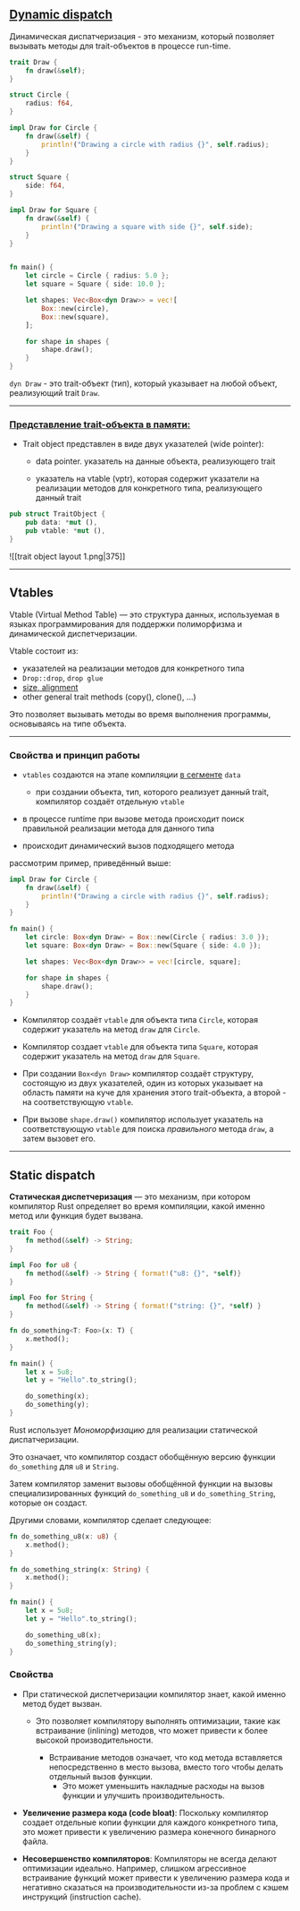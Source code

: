 ## [Dynamic dispatch](https://alschwalm.com/blog/static/2017/03/07/exploring-dynamic-dispatch-in-rust/)

Динамическая диспатчеризация - это механизм, который позволяет вызывать методы для trait-объектов в процессе run-time. 


``` Rust
trait Draw {
    fn draw(&self);
}

struct Circle {
    radius: f64,
}

impl Draw for Circle {
    fn draw(&self) {
        println!("Drawing a circle with radius {}", self.radius);
    }
}

struct Square {
    side: f64,
}

impl Draw for Square {
    fn draw(&self) {
        println!("Drawing a square with side {}", self.side);
    }
}


fn main() {
    let circle = Circle { radius: 5.0 };
    let square = Square { side: 10.0 };

    let shapes: Vec<Box<dyn Draw>> = vec![
        Box::new(circle),
        Box::new(square),
    ];

    for shape in shapes {
        shape.draw();
    }
}
```


`dyn Draw` - это trait-объект (тип), который указывает на любой объект, реализующий trait `Draw`.

---

### [Представление trait-объекта в памяти: ](https://alexeden.github.io/learning-rust/programming_rust/11_traits_and_generics.html#:~:text=In%20memory%2C%20a%20trait%20object,called%20a%20virtual%20table%20(vtable))


- Trait object представлен в виде двух указателей 
  (wide pointer):

	- data pointer. указатель на данные объекта, реализующего trait
		
	- указатель на vtable (vptr), которая содержит указатели на реализации методов для конкретного типа, реализующего данный trait
	
``` Rust
pub struct TraitObject {
	pub data: *mut (),
	pub vtable: *mut (),
}
```

![[trait object layout 1.png|375]]



---

## Vtables


Vtable (Virtual Method Table) — это структура данных, используемая в языках программирования для поддержки полиморфизма и динамической диспетчеризации. 


Vtable состоит из:
- указателей на реализации методов для конкретного типа
- `Drop::drop`, `drop glue`
- [size, alignment](https://stackoverflow.com/questions/52011247/why-do-trait-object-vtables-contain-size-and-alignment)
- other general trait methods (copy(), clone(), ...)

Это позволяет вызывать методы во время выполнения программы, основываясь на типе объекта.

---
### Свойства и принцип работы

- `vtables` создаются на этапе компиляции [в сегменте](https://alschwalm.com/blog/static/2017/01/24/reversing-c-virtual-functions-part-2-2/) `data`
	- при создании объекта, тип, которого реализует данный trait, компилятор создаёт отдельную `vtable`

- в процессе runtime при вызове метода происходит поиск правильной реализации метода для данного типа

- происходит динамический вызов подходящего метода


рассмотрим пример, приведённый выше:

``` Rust
impl Draw for Circle {
    fn draw(&self) {
        println!("Drawing a circle with radius {}", self.radius);
    }
}

fn main() {
    let circle: Box<dyn Draw> = Box::new(Circle { radius: 3.0 });
    let square: Box<dyn Draw> = Box::new(Square { side: 4.0 });

    let shapes: Vec<Box<dyn Draw>> = vec![circle, square];

    for shape in shapes {
        shape.draw();
    }
}
```


- Компилятор создаёт `vtable` для объекта типа `Circle`, которая содержит указатель на метод `draw` для `Circle`.

- Компилятор создает `vtable` для объекта типа `Square`, которая содержит указатель на метод `draw` для `Square`.

- При создании `Box<dyn Draw>` компилятор создаёт структуру, состоящую из двух указателей, один из которых указывает на область памяти на куче для хранения этого trait-объекта, а второй - на соответствующую `vtable`.

- При вызове `shape.draw()` компилятор использует указатель на соответствующую `vtable` для поиска *правильного* метода `draw`, а затем вызовет его. 


---

## Static dispatch

**Статическая диспетчеризация** — это механизм, при котором компилятор Rust определяет во время компиляции, какой именно метод или функция будет вызвана. 

``` Rust
trait Foo {
    fn method(&self) -> String;
}

impl Foo for u8 {
    fn method(&self) -> String { format!("u8: {}", *self)}
}

impl Foo for String {
    fn method(&self) -> String { format!("string: {}", *self) }
}

fn do_something<T: Foo>(x: T) {
    x.method();
}

fn main() {
    let x = 5u8;
    let y = "Hello".to_string();

    do_something(x);
    do_something(y);
}
```

Rust использует *Мономорфизацию* для реализации статической диспатчеризации.

Это означает, что компилятор создаст обобщённую версию функции `do_something` для `u8` и `String`.

Затем компилятор заменит вызовы обобщённой функции на вызовы специализированных функций `do_something_u8` и `do_something_String`, которые он создаст.

Другими словами, компилятор сделает следующее:

``` Rust
fn do_something_u8(x: u8) {
    x.method();
}

fn do_something_string(x: String) {
    x.method();
}

fn main() {
    let x = 5u8;
    let y = "Hello".to_string();

    do_something_u8(x);
    do_something_string(y);
}
```


### Свойства

- При статической диспетчеризации компилятор знает, какой именно метод будет вызван.
	- Это позволяет компилятору выполнять оптимизации, такие как встраивание (inlining) методов, что может привести к более высокой производительности.
    
		- Встраивание методов означает, что код метода вставляется непосредственно в место вызова, вместо того чтобы делать отдельный вызов функции.
			- Это может уменьшить накладные расходы на вызов функции и улучшить производительность.
    

- **Увеличение размера кода (code bloat)**: Поскольку компилятор создает отдельные копии функции для каждого конкретного типа, это может привести к увеличению размера конечного бинарного файла.
    
- **Несовершенство компиляторов**: Компиляторы не всегда делают оптимизации идеально. Например, слишком агрессивное встраивание функций может привести к увеличению размера кода и негативно сказаться на производительности из-за проблем с кэшем инструкций (instruction cache).